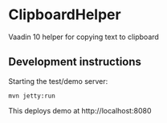 # ClipboardHelper

Vaadin 10 helper for copying text to clipboard

## Development instructions

Starting the test/demo server:
```
mvn jetty:run
```

This deploys demo at http://localhost:8080

